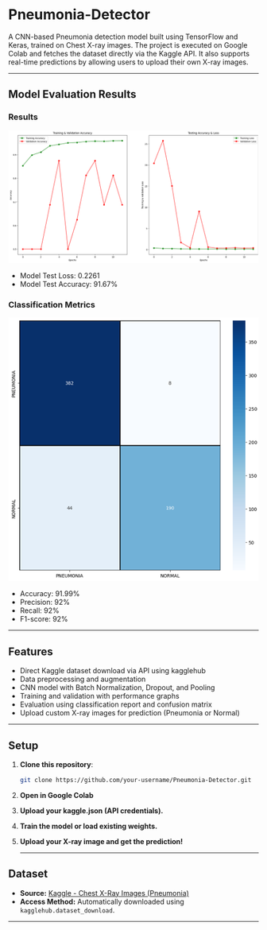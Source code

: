 # Pneumonia-Detector

A CNN-based Pneumonia detection model built using TensorFlow and Keras, trained on Chest X-ray images. The project is executed on Google Colab and fetches the dataset directly via the Kaggle API. It also supports real-time predictions by allowing users to upload their own X-ray images.

---

## Model Evaluation Results
### Results
![Results](./Results/1.png)
- Model Test Loss: 0.2261
- Model Test Accuracy: 91.67%
### Classification Metrics
![Classification Metrics](./Results/2.png)
- Accuracy: 91.99%
- Precision: 92%
- Recall: 92%
- F1-score: 92%

---
## Features

- Direct Kaggle dataset download via API using kagglehub
- Data preprocessing and augmentation
- CNN model with Batch Normalization, Dropout, and Pooling
- Training and validation with performance graphs
- Evaluation using classification report and confusion matrix
- Upload custom X-ray images for prediction (Pneumonia or Normal)

---

## Setup

1. **Clone this repository**:
   ```bash
   git clone https://github.com/your-username/Pneumonia-Detector.git
   ```
2. **Open in Google Colab**
3. **Upload your kaggle.json (API credentials).**
4. **Train the model or load existing weights.**
5. **Upload your X-ray image and get the prediction!**

   ---

## Dataset

- **Source:** [Kaggle - Chest X-Ray Images (Pneumonia)](https://www.kaggle.com/datasets/paultimothymooney/chest-xray-pneumonia)
- **Access Method:** Automatically downloaded using `kagglehub.dataset_download`.

---
